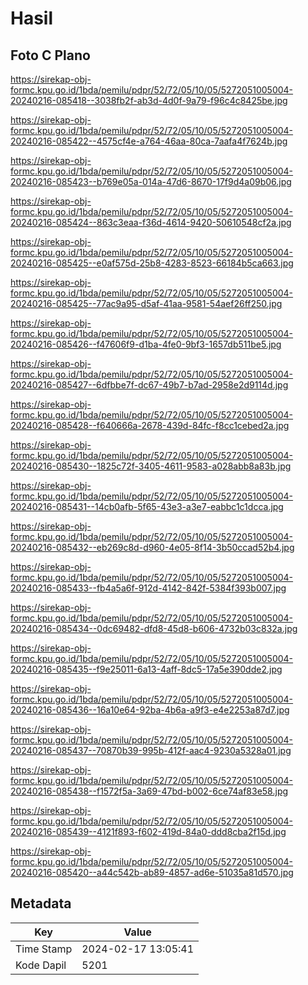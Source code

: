 # Hasil

## Foto C Plano

https://sirekap-obj-formc.kpu.go.id/1bda/pemilu/pdpr/52/72/05/10/05/5272051005004-20240216-085418--3038fb2f-ab3d-4d0f-9a79-f96c4c8425be.jpg

https://sirekap-obj-formc.kpu.go.id/1bda/pemilu/pdpr/52/72/05/10/05/5272051005004-20240216-085422--4575cf4e-a764-46aa-80ca-7aafa4f7624b.jpg

https://sirekap-obj-formc.kpu.go.id/1bda/pemilu/pdpr/52/72/05/10/05/5272051005004-20240216-085423--b769e05a-014a-47d6-8670-17f9d4a09b06.jpg

https://sirekap-obj-formc.kpu.go.id/1bda/pemilu/pdpr/52/72/05/10/05/5272051005004-20240216-085424--863c3eaa-f36d-4614-9420-50610548cf2a.jpg

https://sirekap-obj-formc.kpu.go.id/1bda/pemilu/pdpr/52/72/05/10/05/5272051005004-20240216-085425--e0af575d-25b8-4283-8523-66184b5ca663.jpg

https://sirekap-obj-formc.kpu.go.id/1bda/pemilu/pdpr/52/72/05/10/05/5272051005004-20240216-085425--77ac9a95-d5af-41aa-9581-54aef26ff250.jpg

https://sirekap-obj-formc.kpu.go.id/1bda/pemilu/pdpr/52/72/05/10/05/5272051005004-20240216-085426--f47606f9-d1ba-4fe0-9bf3-1657db511be5.jpg

https://sirekap-obj-formc.kpu.go.id/1bda/pemilu/pdpr/52/72/05/10/05/5272051005004-20240216-085427--6dfbbe7f-dc67-49b7-b7ad-2958e2d9114d.jpg

https://sirekap-obj-formc.kpu.go.id/1bda/pemilu/pdpr/52/72/05/10/05/5272051005004-20240216-085428--f640666a-2678-439d-84fc-f8cc1cebed2a.jpg

https://sirekap-obj-formc.kpu.go.id/1bda/pemilu/pdpr/52/72/05/10/05/5272051005004-20240216-085430--1825c72f-3405-4611-9583-a028abb8a83b.jpg

https://sirekap-obj-formc.kpu.go.id/1bda/pemilu/pdpr/52/72/05/10/05/5272051005004-20240216-085431--14cb0afb-5f65-43e3-a3e7-eabbc1c1dcca.jpg

https://sirekap-obj-formc.kpu.go.id/1bda/pemilu/pdpr/52/72/05/10/05/5272051005004-20240216-085432--eb269c8d-d960-4e05-8f14-3b50ccad52b4.jpg

https://sirekap-obj-formc.kpu.go.id/1bda/pemilu/pdpr/52/72/05/10/05/5272051005004-20240216-085433--fb4a5a6f-912d-4142-842f-5384f393b007.jpg

https://sirekap-obj-formc.kpu.go.id/1bda/pemilu/pdpr/52/72/05/10/05/5272051005004-20240216-085434--0dc69482-dfd8-45d8-b606-4732b03c832a.jpg

https://sirekap-obj-formc.kpu.go.id/1bda/pemilu/pdpr/52/72/05/10/05/5272051005004-20240216-085435--f9e25011-6a13-4aff-8dc5-17a5e390dde2.jpg

https://sirekap-obj-formc.kpu.go.id/1bda/pemilu/pdpr/52/72/05/10/05/5272051005004-20240216-085436--16a10e64-92ba-4b6a-a9f3-e4e2253a87d7.jpg

https://sirekap-obj-formc.kpu.go.id/1bda/pemilu/pdpr/52/72/05/10/05/5272051005004-20240216-085437--70870b39-995b-412f-aac4-9230a5328a01.jpg

https://sirekap-obj-formc.kpu.go.id/1bda/pemilu/pdpr/52/72/05/10/05/5272051005004-20240216-085438--f1572f5a-3a69-47bd-b002-6ce74af83e58.jpg

https://sirekap-obj-formc.kpu.go.id/1bda/pemilu/pdpr/52/72/05/10/05/5272051005004-20240216-085439--4121f893-f602-419d-84a0-ddd8cba2f15d.jpg

https://sirekap-obj-formc.kpu.go.id/1bda/pemilu/pdpr/52/72/05/10/05/5272051005004-20240216-085420--a44c542b-ab89-4857-ad6e-51035a81d570.jpg


## Metadata

| Key        | Value               |
| ---------- | ------------------- |
| Time Stamp | 2024-02-17 13:05:41 |
| Kode Dapil | 5201                |



